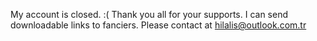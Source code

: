 My account is closed. :(
Thank you all for your supports.
I can send downloadable links to fanciers. Please contact at hilalis@outlook.com.tr
